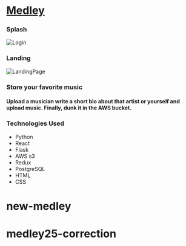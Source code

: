 
# [Medley](https://medley-aa.herokuapp.com)

### Splash 
![Login](https://user-images.githubusercontent.com/65651149/208391912-61a847d5-dd76-4f22-918e-8b8d49e3af72.png)


### Landing
![LandingPage](https://user-images.githubusercontent.com/65651149/208391980-d0b1788f-26f6-4086-855f-274204a33ef2.png)


### Store your favorite music
#### Upload a musician write a short bio about that artist or yourself and upload music. Finally, dunk it in the AWS bucket.

 ### Technologies Used
 * Python
 * React
 * Flask
 * AWS s3
 * Redux
 * PostgreSQL
 * HTML
 * CSS
# new-medley
# medley25-correction
